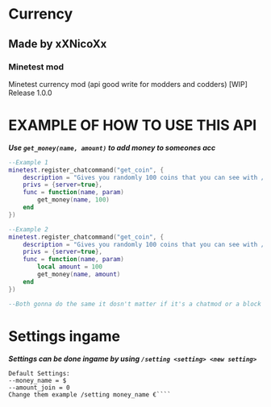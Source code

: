 # Currency
## Made by xXNicoXx
### Minetest mod
Minetest currency mod (api good write for modders and codders) [WIP] Release 1.0.0

# EXAMPLE OF HOW TO USE THIS API
***Use ````get_money(name, amount)```` to add money to someones acc***
````lua
--Example 1
minetest.register_chatcommand("get_coin", {
    description = "Gives you randomly 100 coins that you can see with /money",
    privs = {server=true},
    func = function(name, param)
        get_money(name, 100)
    end
})

--Example 2
minetest.register_chatcommand("get_coin", {
    description = "Gives you randomly 100 coins that you can see with /money",
    privs = {server=true},
    func = function(name, param)
        local amount = 100
        get_money(name, amount)
    end
})

--Both gonna do the same it dosn't matter if it's a chatmod or a block you mine or monster you kill :)
````

# Settings ingame
***Settings can be done ingame by using ````/setting <setting> <new setting>````***
````
Default Settings:
--money_name = $
--amount_join = 0
Change them example /setting money_name €````
